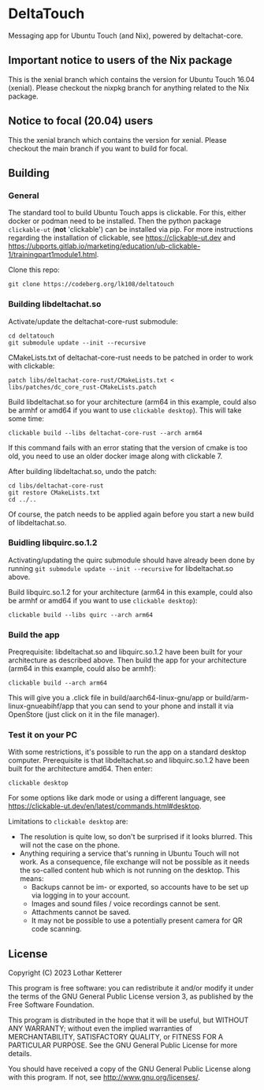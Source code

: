 # DeltaTouch

Messaging app for Ubuntu Touch (and Nix), powered by deltachat-core. 

## Important notice to users of the Nix package

This is the xenial branch which contains the version for Ubuntu Touch 16.04 (xenial). Please checkout the nixpkg branch for anything related to the Nix package.

## Notice to focal (20.04) users

This the xenial branch which contains the version for xenial. Please checkout the main branch if you want to build for focal.

## Building

### General

The standard tool to build Ubuntu Touch apps is clickable. For this, either docker or podman need to be installed. Then the python package `clickable-ut` (**not** 'clickable') can be installed via pip. For more instructions regarding the installation of clickable, see <https://clickable-ut.dev> and <https://ubports.gitlab.io/marketing/education/ub-clickable-1/trainingpart1module1.html>.

Clone this repo:

```
git clone https://codeberg.org/lk108/deltatouch
```

### Building libdeltachat.so

Activate/update the deltachat-core-rust submodule:

```
cd deltatouch
git submodule update --init --recursive
```

CMakeLists.txt of deltachat-core-rust needs to be patched in order to work with clickable:

```
patch libs/deltachat-core-rust/CMakeLists.txt < libs/patches/dc_core_rust-CMakeLists.patch
```

Build libdeltachat.so for your architecture (arm64 in this example, could also be armhf or amd64 if you want to use `clickable desktop`). This will take some time:

```
clickable build --libs deltachat-core-rust --arch arm64
```

If this command fails with an error stating that the version of cmake is too old, you need to use an older docker image along with clickable 7.

After building libdeltachat.so, undo the patch:

```
cd libs/deltachat-core-rust
git restore CMakeLists.txt
cd ../..
```

Of course, the patch needs to be applied again before you start a new build of libdeltachat.so.


### Buidling libquirc.so.1.2

Activating/updating the quirc submodule should have already been done by running `git submodule update --init --recursive` for libdeltachat.so above.

Build libquirc.so.1.2 for your architecture (arm64 in this example, could also be armhf or amd64 if you want to use `clickable desktop`):

```
clickable build --libs quirc --arch arm64
```


### Build the app

Preqrequisite: libdeltachat.so and libquirc.so.1.2 have been built for your architecture as described above. Then build the app for your architecture (arm64 in this example, could also be armhf):

```
clickable build --arch arm64
```

This will give you a .click file in build/aarch64-linux-gnu/app or build/arm-linux-gnueabihf/app that you can send to your phone and install it via OpenStore (just click on it in the file manager).

### Test it on your PC

With some restrictions, it's possible to run the app on a standard desktop computer. Prerequisite is that libdeltachat.so and libquirc.so.1.2 have been built for the architecture amd64. Then enter:

```
clickable desktop
```

For some options like dark mode or using a different language, see <https://clickable-ut.dev/en/latest/commands.html#desktop>.

Limitations to `clickable desktop` are:
- The resolution is quite low, so don't be surprised if it looks blurred. This will not the case on the phone.
- Anything requiring a service that's running in Ubuntu Touch will not work. As a consequence, file exchange will not be possible as it needs the so-called content hub which is not running on the desktop. This means:
    - Backups cannot be im- or exported, so accounts have to be set up via logging in to your account.
    - Images and sound files / voice recordings cannot be sent.
    - Attachments cannot be saved.
    - It may not be possible to use a potentially present camera for QR code scanning.

## License

Copyright (C) 2023  Lothar Ketterer

This program is free software: you can redistribute it and/or modify it under the terms of the GNU General Public License version 3, as published
by the Free Software Foundation.

This program is distributed in the hope that it will be useful, but WITHOUT ANY WARRANTY; without even the implied warranties of MERCHANTABILITY, SATISFACTORY QUALITY, or FITNESS FOR A PARTICULAR PURPOSE.  See the GNU General Public License for more details.

You should have received a copy of the GNU General Public License along with this program.  If not, see <http://www.gnu.org/licenses/>.
